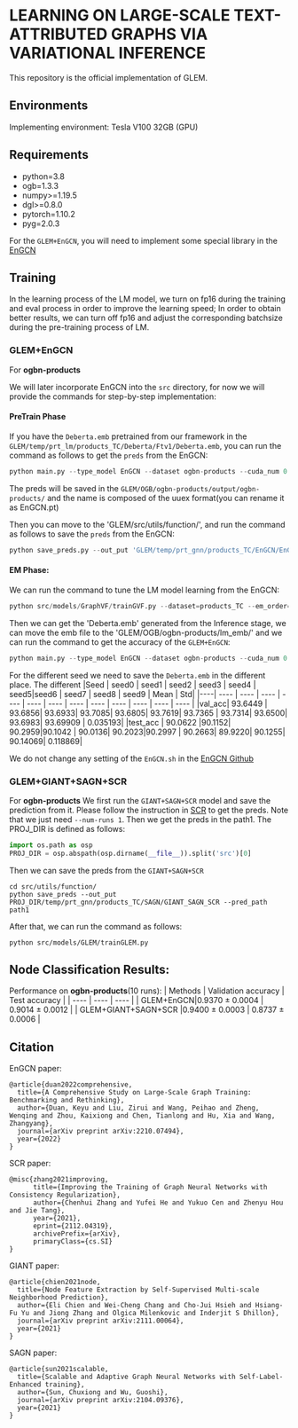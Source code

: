 # LEARNING ON LARGE-SCALE TEXT-ATTRIBUTED GRAPHS VIA VARIATIONAL INFERENCE
This repository is the official implementation of GLEM.

## Environments
Implementing environment: Tesla V100 32GB (GPU)
  
## Requirements
- python=3.8
- ogb=1.3.3
- numpy>=1.19.5
- dgl>=0.8.0
- pytorch=1.10.2
- pyg=2.0.3

For the `GLEM+EnGCN`, you will need to implement some special library in the [EnGCN](https://github.com/VITA-Group/Large_Scale_GCN_Benchmarking)

## Training
In the learning process of the LM model, we turn on fp16 during the training and eval process in order to improve the learning speed; 
In order to obtain better results, we can turn off fp16 and adjust the corresponding batchsize during the pre-training process of LM.

### GLEM+EnGCN
For **ogbn-products**

We will later incorporate EnGCN into the `src` directory, for now we will provide the commands for step-by-step implementation:
#### PreTrain Phase
If you have the `Deberta.emb` pretrained from our framework in the `GLEM/temp/prt_lm/products_TC/Deberta/Ftv1/Deberta.emb`, you can run the command as follows to get the `preds` from the EnGCN:

```python
python main.py --type_model EnGCN --dataset ogbn-products --cuda_num 0 --lr 0.01 --weight_decay 0 --dropout 0.2 --epochs 70 --dim_hidden 512 --num_layers 8 --use_batch_norm True --batch_size 10000 --SLE_threshold 0.8 --N_exp 1 --tosparse  --LM_emb_path 'GLEM/temp/prt_lm/products_TC/Deberta/Ftv1/Deberta.emb'
```
The preds will be saved in the `GLEM/OGB/ogbn-products/output/ogbn-products/` and the name is composed of the uuex format(you can rename it as EnGCN.pt)

Then you can move to the 'GLEM/src/utils/function/', and run the command as follows to save the `preds` from the EnGCN:
```python
python save_preds.py --out_put 'GLEM/temp/prt_gnn/products_TC/EnGCN/EnGCN/' --pred_path 'GLEM/OGB/ogbn-products/output/ogbn-products/EnGCN.pt'
```
#### EM Phase:
We can run the command to tune the LM model learning from the EnGCN:
```python
python src/models/GraphVF/trainGVF.py --dataset=products_TC --em_order=LM-first --gnn_ce_reduction=mean --gnn_ckpt=EnGCN  --gnn_model=EnGCN  --inf_n_epochs=1 --inf_tr_n_nodes=200000 --lm_ce_reduction=mean --lm_cla_dropout=0.4 --lm_epochs=1 --lm_eq_batch_size=120 --lm_eval_patience=65308 --lm_init_ckpt=PrevEM --lm_label_smoothing_factor=0 --lm_load_best_model_at_end=T --lm_lr=3e-05 --lm_model=Deberta --lm_pl_ratio=1 --lm_pl_weight=0.05 --pl_filter=0.9 --pseudo_temp=0.2 --seed=0 --gpus=0
```
Then we can get the 'Deberta.emb' generated from the Inference stage, we can move the emb file to the 'GLEM/OGB/ogbn-products/lm_emb/' and we can run the command to get the accuracy of the `GLEM+EnGCN`:
```python
python main.py --type_model EnGCN --dataset ogbn-products --cuda_num 0 --lr 0.01 --weight_decay 0 --dropout 0.2 --epochs 70 --dim_hidden 512 --num_layers 8 --use_batch_norm True --batch_size 10000 --SLE_threshold 0.8 --N_exp 1 --tosparse --exp_name 'GLEM_EnGCN_seed0' --seed 0 --LM_emb_path 'GLEM/OGB/ogbn-products/lm_emb/seed0/Deberta.emb'
```
For the different seed we need to save the `Deberta.emb` in the different place.
The different 
|Seed | seed0   | seed1    | seed2 | seed3   | seed4   | seed5|seed6  | seed7   | seed8 | seed9 | Mean | Std|
|----|  ----  | ----  |  ---- | ----  | ----  |  ---- | ----  | ----  |  ---- | ---- | ---- | ---- |
|val_acc| 93.6449 | 93.6856| 93.6933| 93.7085| 93.6805| 93.7619| 93.7365 | 93.7314| 93.6500| 93.6983| 93.69909 | 0.035193| 
|test_acc | 90.0622 |90.1152| 90.2959|90.1042 | 90.0136| 90.2023|90.2997 | 90.2663| 89.9220| 90.1255| 90.14069| 0.118869|

We do not change  any setting of the `EnGCN.sh` in the [EnGCN Github](https://github.com/VITA-Group/Large_Scale_GCN_Benchmarking/blob/main/scripts/ogbn-products/EnGCN.sh) 
### GLEM+GIANT+SAGN+SCR
For **ogbn-products**
We first run the `GIANT+SAGN+SCR` model and save the prediction from it.
Please follow the instruction in [SCR](https://github.com/THUDM/SCR/tree/main/ogbn-products) to get the preds.
Note that we just need `--num-runs 1`. Then we get the preds in the path1.
The PROJ_DIR is defined as follows: 
```python 
import os.path as osp
PROJ_DIR = osp.abspath(osp.dirname(__file__)).split('src')[0]
```
Then we can save the preds from the `GIANT+SAGN+SCR`
```
cd src/utils/function/
python save_preds --out_put  PROJ_DIR/temp/prt_gnn/products_TC/SAGN/GIANT_SAGN_SCR --pred_path path1
```

After that, we can run the command as follows:
``` 
python src/models/GLEM/trainGLEM.py 
```

## Node Classification Results:
Performance on **ogbn-products**(10 runs):
| Methods   | Validation accuracy  | Test accuracy  |
|  ----  | ----  |  ---- |
| GLEM+EnGCN|0.9370 ± 0.0004 | 0.9014 ± 0.0012 |
| GLEM+GIANT+SAGN+SCR |0.9400 ± 0.0003 | 0.8737 ± 0.0006 |

## Citation
EnGCN paper:
```
@article{duan2022comprehensive,
  title={A Comprehensive Study on Large-Scale Graph Training: Benchmarking and Rethinking},
  author={Duan, Keyu and Liu, Zirui and Wang, Peihao and Zheng, Wenqing and Zhou, Kaixiong and Chen, Tianlong and Hu, Xia and Wang, Zhangyang},
  journal={arXiv preprint arXiv:2210.07494},
  year={2022}
}
```

SCR paper:
```
@misc{zhang2021improving,
      title={Improving the Training of Graph Neural Networks with Consistency Regularization}, 
      author={Chenhui Zhang and Yufei He and Yukuo Cen and Zhenyu Hou and Jie Tang},
      year={2021},
      eprint={2112.04319},
      archivePrefix={arXiv},
      primaryClass={cs.SI}
}
```
GIANT paper:
```
@article{chien2021node,
  title={Node Feature Extraction by Self-Supervised Multi-scale Neighborhood Prediction},
  author={Eli Chien and Wei-Cheng Chang and Cho-Jui Hsieh and Hsiang-Fu Yu and Jiong Zhang and Olgica Milenkovic and Inderjit S Dhillon},
  journal={arXiv preprint arXiv:2111.00064},
  year={2021}
}
```
SAGN paper:
```
@article{sun2021scalable,
  title={Scalable and Adaptive Graph Neural Networks with Self-Label-Enhanced training},
  author={Sun, Chuxiong and Wu, Guoshi},
  journal={arXiv preprint arXiv:2104.09376},
  year={2021}
}
```
